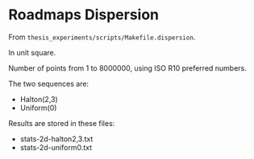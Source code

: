Roadmaps Dispersion
===================

From `thesis_experiments/scripts/Makefile.dispersion`.

In unit square.

Number of points from 1 to 8000000, using ISO R10 preferred numbers.

The two sequences are:

- Halton(2,3)
- Uniform(0)

Results are stored in these files:

- stats-2d-halton2,3.txt
- stats-2d-uniform0.txt

